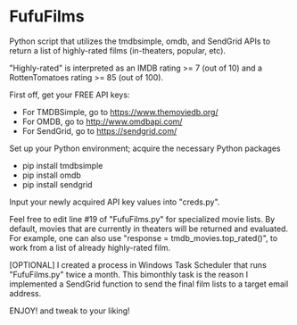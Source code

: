# FufuFilms

Python script that utilizes the tmdbsimple, omdb, and SendGrid APIs to return a list of highly-rated films (in-theaters, popular, etc).

"Highly-rated" is interpreted as an IMDB rating >= 7 (out of 10) and a RottenTomatoes rating >= 85 (out of 100).

First off, get your FREE API keys:

- For TMDBSimple, go to https://www.themoviedb.org/
- For OMDB, go to http://www.omdbapi.com/
- For SendGrid, go to https://sendgrid.com/

Set up your Python environment; acquire the necessary Python packages

- pip install tmdbsimple
- pip install omdb
- pip install sendgrid

Input your newly acquired API key values into "creds.py".

Feel free to edit line #19 of "FufuFilms.py" for specialized movie lists.
By default, movies that are currently in theaters will be returned and evaluated.
For example, one can also use "response = tmdb_movies.top_rated()", to work from a list of already highly-rated film.

[OPTIONAL]
I created a process in Windows Task Scheduler that runs "FufuFilms.py" twice a month.
This bimonthly task is the reason I implemented a SendGrid function to send the final film lists to a target email address.

ENJOY! and tweak to your liking!

